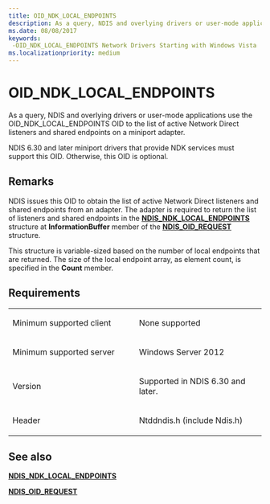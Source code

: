 ```yaml
---
title: OID_NDK_LOCAL_ENDPOINTS
description: As a query, NDIS and overlying drivers or user-mode applications use the OID_NDK_LOCAL_ENDPOINTS OID to the list of active Network Direct listeners and shared endpoints on a miniport adapter.
ms.date: 08/08/2017
keywords: 
 -OID_NDK_LOCAL_ENDPOINTS Network Drivers Starting with Windows Vista
ms.localizationpriority: medium
---
```


# OID\_NDK\_LOCAL\_ENDPOINTS


As a query, NDIS and overlying drivers or user-mode applications use the OID\_NDK\_LOCAL\_ENDPOINTS OID to the list of active Network Direct listeners and shared endpoints on a miniport adapter.

NDIS 6.30 and later miniport drivers that provide NDK services must support this OID. Otherwise, this OID is optional.

## Remarks

NDIS issues this OID to obtain the list of active Network Direct listeners and shared endpoints from an adapter. The adapter is required to return the list of listeners and shared endpoints in the [**NDIS\_NDK\_LOCAL\_ENDPOINTS**](/windows-hardware/drivers/ddi/ntddndis/ns-ntddndis-_ndis_ndk_local_endpoints) structure at **InformationBuffer** member of the [**NDIS\_OID\_REQUEST**](/windows-hardware/drivers/ddi/ndis/ns-ndis-_ndis_oid_request) structure.

This structure is variable-sized based on the number of local endpoints that are returned. The size of the local endpoint array, as element count, is specified in the **Count** member.

## Requirements

<table>
<colgroup>
<col width="50%" />
<col width="50%" />
</colgroup>
<tbody>
<tr class="odd">
<td><p>Minimum supported client</p></td>
<td><p>None supported</p></td>
</tr>
<tr class="even">
<td><p>Minimum supported server</p></td>
<td><p>Windows Server 2012</p></td>
</tr>
<tr class="odd">
<td><p>Version</p></td>
<td><p>Supported in NDIS 6.30 and later.</p></td>
</tr>
<tr class="even">
<td><p>Header</p></td>
<td>Ntddndis.h (include Ndis.h)</td>
</tr>
</tbody>
</table>

## See also


[**NDIS\_NDK\_LOCAL\_ENDPOINTS**](/windows-hardware/drivers/ddi/ntddndis/ns-ntddndis-_ndis_ndk_local_endpoints)

[**NDIS\_OID\_REQUEST**](/windows-hardware/drivers/ddi/ndis/ns-ndis-_ndis_oid_request)

 

